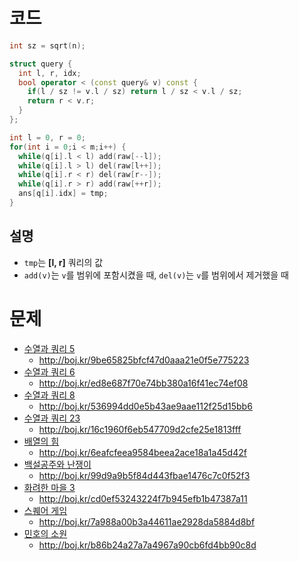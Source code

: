 # 코드
```cpp
int sz = sqrt(n);

struct query {
  int l, r, idx;
  bool operator < (const query& v) const {
    if(l / sz != v.l / sz) return l / sz < v.l / sz;
    return r < v.r;
  }
};

int l = 0, r = 0;
for(int i = 0;i < m;i++) {
  while(q[i].l < l) add(raw[--l]);
  while(q[i].l > l) del(raw[l++]);
  while(q[i].r < r) del(raw[r--]);
  while(q[i].r > r) add(raw[++r]);
  ans[q[i].idx] = tmp;
}
```

## 설명

* `tmp`는 **[l, r]** 쿼리의 값
* `add(v)`는 `v`를 범위에 포함시켰을 때, `del(v)`는 `v`를 범위에서 제거했을 때


# 문제
* [수열과 쿼리 5](https://boj.kr/13547)
  * http://boj.kr/9be65825bfcf47d0aaa21e0f5e775223
* [수열과 쿼리 6](https://boj.kr/13548)
  * http://boj.kr/ed8e687f70e74bb380a16f41ec74ef08
* [수열과 쿼리 8](https://boj.kr/13553)
  * http://boj.kr/536994dd0e5b43ae9aae112f25d15bb6
* [수열과 쿼리 23](https://boj.kr/16979)
  * http://boj.kr/16c1960f6eb547709d2cfe25e1813fff
* [배열의 힘](https://boj.kr/8462)
  * http://boj.kr/6eafcfeea9584beea2ace18a1a45d42f
* [백설공주와 난쟁이](https://boj.kr/2912)
  * http://boj.kr/99d9a9b5f84d443fbae1476c7c0f52f3
* [화려한 마을 3](https://boj.kr/12999)
  * http://boj.kr/cd0ef53243224f7b945efb1b47387a11
* [스퀘어 게임](https://boj.kr/32277)
  * http://boj.kr/7a988a00b3a44611ae2928da5884d8bf
* [민호의 소원](https://boj.kr/13028)
  * http://boj.kr/b86b24a27a7a4967a90cb6fd4bb90c8d